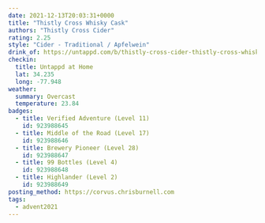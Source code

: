 ```yaml
---
date: 2021-12-13T20:03:31+0000
title: "Thistly Cross Whisky Cask"
authors: "Thistly Cross Cider"
rating: 2.25
style: "Cider - Traditional / Apfelwein"
drink_of: https://untappd.com/b/thistly-cross-cider-thistly-cross-whisky-cask/210740
checkin:
  title: Untappd at Home
  lat: 34.235
  long: -77.948
weather:
  summary: Overcast
  temperature: 23.84
badges:
  - title: Verified Adventure (Level 11)
    id: 923988645
  - title: Middle of the Road (Level 17)
    id: 923988646
  - title: Brewery Pioneer (Level 28)
    id: 923988647
  - title: 99 Bottles (Level 4)
    id: 923988648
  - title: Highlander (Level 2)
    id: 923988649
posting_method: https://corvus.chrisburnell.com
tags:
  - advent2021
---
```

